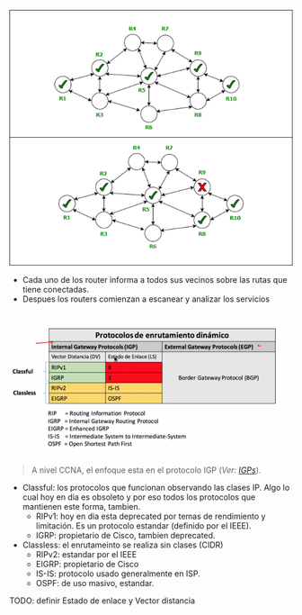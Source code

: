 ![](_anexos_/DynamicRouting-660x594.png)

- Cada uno de los router informa a todos sus vecinos sobre las rutas que tiene conectadas.
- Despues los routers comienzan a escanear y analizar los servicios

![](_anexos_/Screenshot%20from%202023-12-27%2015-54-36.png)

> A nivel CCNA, el enfoque esta en el protocolo IGP (_Ver: [IGPs](IGPs/IGPs.md)_).

- Classful: los protocolos que funcionan observando las clases IP. Algo lo cual hoy en dia es obsoleto y por eso todos los protocolos que mantienen este forma, tambien. 
	- RIPv1: hoy en dia esta deprecated por temas de rendimiento y limitación. Es un protocolo estandar (definido por el IEEE).
	- IGRP: propietario de Cisco, tambien deprecated. 
- Classless: el enrutameinto se realiza sin clases (CIDR)
	- RIPv2: estandar por el IEEE
	- EIGRP: propietario de Cisco
	- IS-IS: protocolo usado generalmente en ISP.
	- OSPF: de uso masivo, estandar.

TODO: definir Estado de enlace y Vector distancia